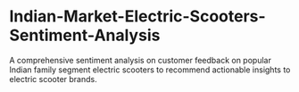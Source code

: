 # Indian-Market-Electric-Scooters-Sentiment-Analysis
A comprehensive sentiment analysis on customer feedback on popular Indian family segment electric scooters to recommend actionable insights to electric scooter brands.
